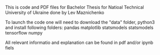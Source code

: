 This is code and PDF files for Bachelor Thesis for Natioal Technical University of Ukraine done by Lev Maznichenko

To launch the code one will need to download the "data" folder, python3 and install following folders:
pandas
matplotlib
statsmodels
statsmodels
tensorflow
numpy

All relevant informatio and explanation can be found in pdf and/or ipynb fiels
